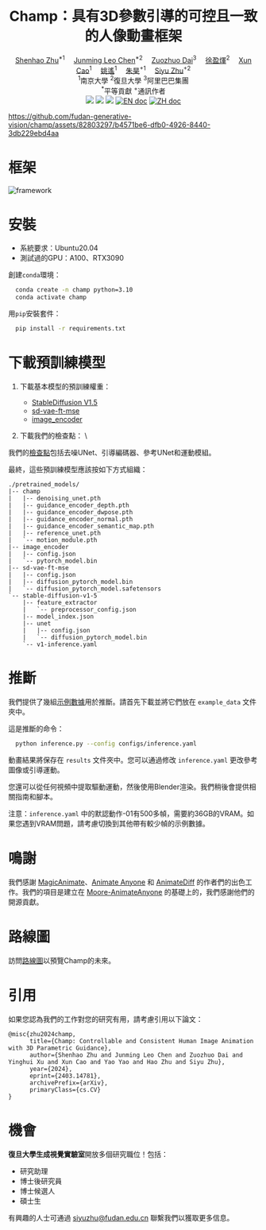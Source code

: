<h1 align='center'>Champ：具有3D參數引導的可控且一致的人像動畫框架</h1>

<div align='Center'>
    <a href='https://github.com/ShenhaoZhu' target='_blank'>Shenhao Zhu</a><sup>*1</sup>&emsp;
    <a href='https://github.com/Leoooo333' target='_blank'>Junming Leo Chen</a><sup>*2</sup>&emsp;
    <a href='https://github.com/daizuozhuo' target='_blank'>Zuozhuo Dai</a><sup>3</sup>&emsp;
    <a href='https://ai3.fudan.edu.cn/info/1088/1266.htm' target='_blank'>徐盈煇</a><sup>2</sup>&emsp;
    <a href='https://cite.nju.edu.cn/People/Faculty/20190621/i5054.html' target='_blank'>Xun Cao</a><sup>1</sup>&emsp;
    <a href='https://yoyo000.github.io/' target='_blank'>姚遙</a><sup>1</sup>&emsp;
    <a href='http://zhuhao.cc/home/' target='_blank'>朱昊</a><sup>+1</sup>&emsp;
    <a href='https://sites.google.com/site/zhusiyucs/home' target='_blank'>Siyu Zhu</a><sup>+2</sup>
</div>
<div align='center'>
    <sup>1</sup>南京大學 <sup>2</sup>復旦大學 <sup>3</sup>阿里巴巴集團
</div>
<div align='center'>
    <sup>*</sup>平等貢獻
    <sup>+</sup>通訊作者
</div>

<div align='center'>
    <a href='https://fudan-generative-vision.github.io/champ/#/'><img src='https://img.shields.io/badge/Project-Page-Green'></a>
    <a href='https://arxiv.org/abs/2403.14781'><img src='https://img.shields.io/badge/Paper-Arxiv-red'></a>
    <a href='https://youtu.be/2XVsy9tQRAY'><img src='https://badges.aleen42.com/src/youtube.svg'></a>
    <a href="README.md"><img src="https://img.shields.io/badge/english-document-white.svg" alt="EN doc"></a>
    <a href="README.zh_CN.md"><img src="https://img.shields.io/badge/文档-中文版-white.svg" alt="ZH doc"/></a>
</div>

https://github.com/fudan-generative-vision/champ/assets/82803297/b4571be6-dfb0-4926-8440-3db229ebd4aa

# 框架

![framework](assets/framework.jpg)

# 安裝

- 系統要求：Ubuntu20.04
- 測試過的GPU：A100、RTX3090

創建`conda`環境：

```bash
  conda create -n champ python=3.10
  conda activate champ
```

用`pip`安裝套件：
```bash
  pip install -r requirements.txt
```

# 下載預訓練模型

1. 下載基本模型的預訓練權重：

   - [StableDiffusion V1.5](https://huggingface.co/runwayml/stable-diffusion-v1-5)
   - [sd-vae-ft-mse](https://huggingface.co/stabilityai/sd-vae-ft-mse)
   - [image_encoder](https://huggingface.co/lambdalabs/sd-image-variations-diffusers/tree/main/image_encoder)

2. 下載我們的檢查點： \

我們的[檢查點](https://huggingface.co/fudan-generative-ai/champ/tree/main)包括去噪UNet、引導編碼器、參考UNet和運動模組。

最終，這些預訓練模型應該按如下方式組織：

```
./pretrained_models/
|-- champ
|   |-- denoising_unet.pth
|   |-- guidance_encoder_depth.pth
|   |-- guidance_encoder_dwpose.pth
|   |-- guidance_encoder_normal.pth
|   |-- guidance_encoder_semantic_map.pth
|   |-- reference_unet.pth
|   `-- motion_module.pth
|-- image_encoder
|   |-- config.json
|   `-- pytorch_model.bin
|-- sd-vae-ft-mse
|   |-- config.json
|   |-- diffusion_pytorch_model.bin
|   `-- diffusion_pytorch_model.safetensors
`-- stable-diffusion-v1-5
    |-- feature_extractor
    |   `-- preprocessor_config.json
    |-- model_index.json
    |-- unet
    |   |-- config.json
    |   `-- diffusion_pytorch_model.bin
    `-- v1-inference.yaml
```

# 推斷

我們提供了幾組[示例數據](https://huggingface.co/fudan-generative-ai/champ/tree/main)用於推斷。請首先下載並將它們放在 `example_data` 文件夾中。

這是推斷的命令：

```bash
  python inference.py --config configs/inference.yaml
```

動畫結果將保存在 `results` 文件夾中。您可以通過修改 `inference.yaml` 更改參考圖像或引導運動。

您還可以從任何視頻中提取驅動運動，然後使用Blender渲染。我們稍後會提供相關指南和腳本。

注意：`inference.yaml` 中的默認動作-01有500多幀，需要約36GB的VRAM。如果您遇到VRAM問題，請考慮切換到其他帶有較少幀的示例數據。

# 鳴謝

我們感謝 [MagicAnimate](https://github.com/magic-research/magic-animate)、[Animate Anyone](https://github.com/HumanAIGC/AnimateAnyone) 和 [AnimateDiff](https://github.com/guoyww/AnimateDiff) 的作者們的出色工作。我們的項目是建立在 [Moore-AnimateAnyone](https://github.com/MooreThreads/Moore-AnimateAnyone) 的基礎上的，我們感謝他們的開源貢獻。

# 路線圖

訪問[路線圖](docs/ROADMAP.zh_TW.md)以預覽Champ的未來。

# 引用

如果您認為我們的工作對您的研究有用，請考慮引用以下論文：

```
@misc{zhu2024champ,
      title={Champ: Controllable and Consistent Human Image Animation with 3D Parametric Guidance},
      author={Shenhao Zhu and Junming Leo Chen and Zuozhuo Dai and Yinghui Xu and Xun Cao and Yao Yao and Hao Zhu and Siyu Zhu},
      year={2024},
      eprint={2403.14781},
      archivePrefix={arXiv},
      primaryClass={cs.CV}
}
```

# 機會

**復旦大學生成視覺實驗室**開放多個研究職位！包括：

- 研究助理
- 博士後研究員
- 博士候選人
- 碩士生

有興趣的人士可通過 [siyuzhu@fudan.edu.cn](mailto://siyuzhu@fudan.edu.cn) 聯繫我們以獲取更多信息。